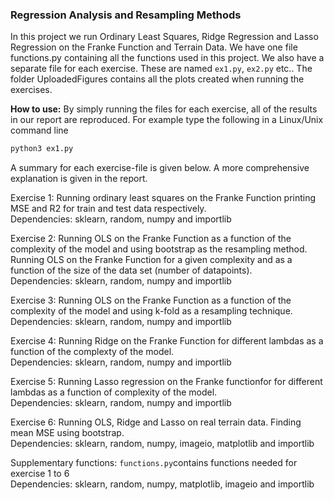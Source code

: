 ### Regression Analysis and Resampling Methods
In this project we run Ordinary Least Squares, Ridge Regression and Lasso Regression on the Franke Function and Terrain Data.
We have one file functions.py containing all the functions used in this project. We also have a separate file for each exercise. These are named `ex1.py`, `ex2.py` etc..
The folder UploadedFigures contains all the plots created when running the exercises.

**How to use:**
By simply running the files for each exercise, all of the results in our report are reproduced.
For example type the following in a Linux/Unix command line
```python
python3 ex1.py
```
A summary for each exercise-file is given below. A more comprehensive explanation is given in the report.

Exercise 1:
Running ordinary least squares on the Franke Function printing MSE and R2 for train and test data respectively.\
Dependencies: sklearn, random, numpy and importlib

Exercise 2:
Running OLS on the Franke Function as a function of the complexity of the model and using bootstrap as the resampling method. 
Running OLS on the Franke Function for a given complexity and as a function of the size of the data set (number of datapoints).\
Dependencies: sklearn, random, numpy and importlib

Exercise 3:
Running OLS on the Franke Function as a function of the complexity of the model and using k-fold as a resampling technique.\
Dependencies: sklearn, random, numpy and importlib

Exercise 4:
Running Ridge on the Franke Function for different lambdas as a function of the complexty of the model.\
Dependencies: sklearn, random, numpy and importlib

Exercise 5:
Running Lasso regression on the Franke functionfor for different lambdas as a function of complexity of the model.\
Dependencies: sklearn, random, numpy and importlib

Exercise 6:
Running OLS, Ridge and Lasso on real terrain data.
Finding mean MSE using bootstrap.\
Dependencies: sklearn, random, numpy, imageio, matplotlib and importlib

Supplementary functions:
`functions.py`contains functions needed for exercise 1 to 6\
Dependencies: sklearn, random, numpy, matplotlib, imageio and importlib

